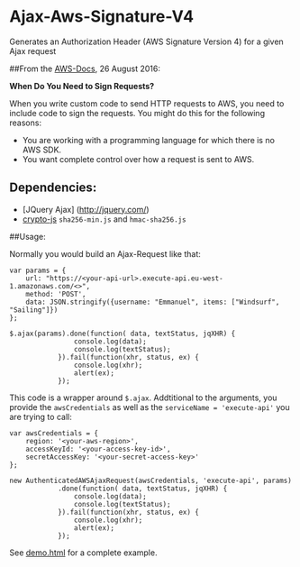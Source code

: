 # Ajax-Aws-Signature-V4
Generates an Authorization Header (AWS Signature Version 4)  for a given Ajax request


##From the [AWS-Docs](http://docs.aws.amazon.com/general/latest/gr/signing_aws_api_requests.html),  26 August 2016:

<b>When Do You Need to Sign Requests?</b>

When you write custom code to send HTTP requests to AWS, you need to include code to sign the requests. You might do this for the following reasons:

- You are working with a programming language for which there is no AWS SDK.
- You want complete control over how a request is sent to AWS.

## Dependencies:

- [JQuery Ajax] (http://jquery.com/)
- [crypto-js](https://code.google.com/archive/p/crypto-js/) `sha256-min.js` and `hmac-sha256.js` 

##Usage:

Normally you would build an Ajax-Request like that:


    var params = {
        url: "https://<your-api-url>.execute-api.eu-west-1.amazonaws.com/<>",
        method: 'POST',
        data: JSON.stringify({username: "Emmanuel", items: ["Windsurf", "Sailing"]})
    };
    
    $.ajax(params).done(function( data, textStatus, jqXHR) {
                    console.log(data);
                    console.log(textStatus);
                }).fail(function(xhr, status, ex) {
                    console.log(xhr);
                    alert(ex);
                });
                
This code is a wrapper around `$.ajax`. Addtitional to the arguments, you provide the `awsCredentials` as well as the `serviceName = 'execute-api'`  you are trying to call:

    var awsCredentials = {
        region: '<your-aws-region>',
        accessKeyId: '<your-access-key-id>',
        secretAccessKey: '<your-secret-access-key>'
    };
    
    new AuthenticatedAWSAjaxRequest(awsCredentials, 'execute-api', params)
                .done(function( data, textStatus, jqXHR) {
                    console.log(data);
                    console.log(textStatus);
                }).fail(function(xhr, status, ex) {
                    console.log(xhr);
                    alert(ex);
                });


See [demo.html](https://github.com/emmanuelmillionaer/Ajax-Aws-Signature-V4/blob/master/demo.html) for a complete example.

